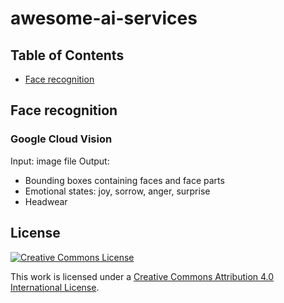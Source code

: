 # awesome-ai-services

## Table of Contents
- [Face recognition](#face-recognition)

## Face recognition

### Google Cloud Vision
Input: image file
Output:
- Bounding boxes containing faces and face parts
- Emotional states: joy, sorrow, anger, surprise
- Headwear

## License
[![Creative Commons License](http://i.creativecommons.org/l/by/4.0/88x31.png)](http://creativecommons.org/licenses/by/4.0/)

This work is licensed under a [Creative Commons Attribution 4.0 International License](https://creativecommons.org/licenses/by/4.0/).
